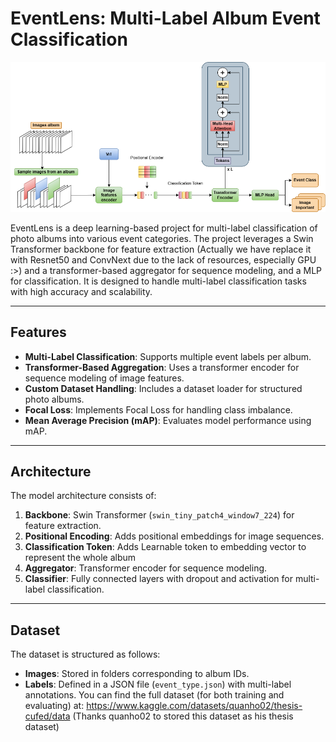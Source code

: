 # EventLens: Multi-Label Album Event Classification

![Architecture](architecture.png)

EventLens is a deep learning-based project for multi-label classification of photo albums into various event categories. The project leverages a Swin Transformer backbone for feature extraction (Actually we have replace it with Resnet50 and ConvNext due to the lack of resources, especially GPU :>) and a transformer-based aggregator for sequence modeling, and a MLP for classification. It is designed to handle multi-label classification tasks with high accuracy and scalability.

---

## Features

- **Multi-Label Classification**: Supports multiple event labels per album.
- **Transformer-Based Aggregation**: Uses a transformer encoder for sequence modeling of image features.
- **Custom Dataset Handling**: Includes a dataset loader for structured photo albums.
- **Focal Loss**: Implements Focal Loss for handling class imbalance.
- **Mean Average Precision (mAP)**: Evaluates model performance using mAP.

---

## Architecture

The model architecture consists of:
1. **Backbone**: Swin Transformer (`swin_tiny_patch4_window7_224`) for feature extraction.
2. **Positional Encoding**: Adds positional embeddings for image sequences.
4. **Classification Token**: Adds Learnable token to embedding vector to represent the whole album
3. **Aggregator**: Transformer encoder for sequence modeling.
4. **Classifier**: Fully connected layers with dropout and activation for multi-label classification.

---

## Dataset

The dataset is structured as follows:
- **Images**: Stored in folders corresponding to album IDs.
- **Labels**: Defined in a JSON file (`event_type.json`) with multi-label annotations.
You can find the full dataset (for both training and evaluating) at: https://www.kaggle.com/datasets/quanho02/thesis-cufed/data (Thanks quanho02 to stored this dataset as his thesis dataset)
